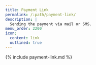 ```yaml
---
title: Payment Link
permalink: /:path/payment-link/
description: |
  Sending the payment via mail or SMS.
menu_order: 2200
icon:
  content: link
  outlined: true
---
```


{% include payment-link.md %}
